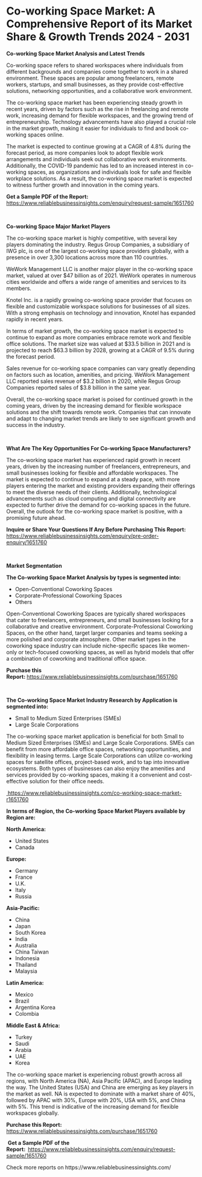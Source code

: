 <p><h1>Co-working Space Market: A Comprehensive Report of its Market Share & Growth Trends 2024 - 2031</h1></p><p><strong>Co-working Space Market Analysis and Latest Trends</strong></p>
<p><p>Co-working space refers to shared workspaces where individuals from different backgrounds and companies come together to work in a shared environment. These spaces are popular among freelancers, remote workers, startups, and small businesses, as they provide cost-effective solutions, networking opportunities, and a collaborative work environment.</p><p>The co-working space market has been experiencing steady growth in recent years, driven by factors such as the rise in freelancing and remote work, increasing demand for flexible workspaces, and the growing trend of entrepreneurship. Technology advancements have also played a crucial role in the market growth, making it easier for individuals to find and book co-working spaces online.</p><p>The market is expected to continue growing at a CAGR of 4.8% during the forecast period, as more companies look to adopt flexible work arrangements and individuals seek out collaborative work environments. Additionally, the COVID-19 pandemic has led to an increased interest in co-working spaces, as organizations and individuals look for safe and flexible workplace solutions. As a result, the co-working space market is expected to witness further growth and innovation in the coming years.</p></p>
<p><strong>Get a Sample PDF of the Report:&nbsp;</strong> <a href="https://www.reliablebusinessinsights.com/enquiry/request-sample/1651760">https://www.reliablebusinessinsights.com/enquiry/request-sample/1651760</a></p>
<p>&nbsp;</p>
<p><strong>Co-working Space Major Market Players</strong></p>
<p><p>The co-working space market is highly competitive, with several key players dominating the industry. Regus Group Companies, a subsidiary of IWG plc, is one of the largest co-working space providers globally, with a presence in over 3,300 locations across more than 110 countries.</p><p>WeWork Management LLC is another major player in the co-working space market, valued at over $47 billion as of 2021. WeWork operates in numerous cities worldwide and offers a wide range of amenities and services to its members.</p><p>Knotel Inc. is a rapidly growing co-working space provider that focuses on flexible and customizable workspace solutions for businesses of all sizes. With a strong emphasis on technology and innovation, Knotel has expanded rapidly in recent years.</p><p>In terms of market growth, the co-working space market is expected to continue to expand as more companies embrace remote work and flexible office solutions. The market size was valued at $33.5 billion in 2021 and is projected to reach $63.3 billion by 2028, growing at a CAGR of 9.5% during the forecast period.</p><p>Sales revenue for co-working space companies can vary greatly depending on factors such as location, amenities, and pricing. WeWork Management LLC reported sales revenue of $3.2 billion in 2020, while Regus Group Companies reported sales of $3.8 billion in the same year.</p><p>Overall, the co-working space market is poised for continued growth in the coming years, driven by the increasing demand for flexible workspace solutions and the shift towards remote work. Companies that can innovate and adapt to changing market trends are likely to see significant growth and success in the industry.</p></p>
<p>&nbsp;</p>
<p><strong>What Are The Key Opportunities For Co-working Space Manufacturers?</strong></p>
<p><p>The co-working space market has experienced rapid growth in recent years, driven by the increasing number of freelancers, entrepreneurs, and small businesses looking for flexible and affordable workspaces. The market is expected to continue to expand at a steady pace, with more players entering the market and existing providers expanding their offerings to meet the diverse needs of their clients. Additionally, technological advancements such as cloud computing and digital connectivity are expected to further drive the demand for co-working spaces in the future. Overall, the outlook for the co-working space market is positive, with a promising future ahead.</p></p>
<p><strong>Inquire or Share Your Questions If Any Before Purchasing This Report:</strong> <a href="https://www.reliablebusinessinsights.com/enquiry/pre-order-enquiry/1651760">https://www.reliablebusinessinsights.com/enquiry/pre-order-enquiry/1651760</a></p>
<p>&nbsp;</p>
<p><strong>Market Segmentation</strong></p>
<p><strong>The Co-working Space Market Analysis by types is segmented into:</strong></p>
<p><ul><li>Open-Conventional Coworking Spaces</li><li>Corporate-Professional Coworking Spaces</li><li>Others</li></ul></p>
<p><p>Open-Conventional Coworking Spaces are typically shared workspaces that cater to freelancers, entrepreneurs, and small businesses looking for a collaborative and creative environment. Corporate-Professional Coworking Spaces, on the other hand, target larger companies and teams seeking a more polished and corporate atmosphere. Other market types in the coworking space industry can include niche-specific spaces like women-only or tech-focused coworking spaces, as well as hybrid models that offer a combination of coworking and traditional office space.</p></p>
<p><strong>Purchase this Report:&nbsp;</strong><a href="https://www.reliablebusinessinsights.com/purchase/1651760">https://www.reliablebusinessinsights.com/purchase/1651760</a></p>
<p>&nbsp;</p>
<p><strong>The Co-working Space Market Industry Research by Application is segmented into:</strong></p>
<p><ul><li>Small to Medium Sized Enterprises (SMEs)</li><li>Large Scale Corporations</li></ul></p>
<p><p>The co-working space market application is beneficial for both Small to Medium Sized Enterprises (SMEs) and Large Scale Corporations. SMEs can benefit from more affordable office spaces, networking opportunities, and flexibility in leasing terms. Large Scale Corporations can utilize co-working spaces for satellite offices, project-based work, and to tap into innovative ecosystems. Both types of businesses can also enjoy the amenities and services provided by co-working spaces, making it a convenient and cost-effective solution for their office needs.</p></p>
<p><a href="https://www.reliablebusinessinsights.com/co-working-space-market-r1651760">&nbsp;https://www.reliablebusinessinsights.com/co-working-space-market-r1651760</a></p>
<p><strong>In terms of Region, the Co-working Space Market Players available by Region are:</strong></p>
<p>
    <p> <strong> North America: </strong>
        <ul>
            <li>United States</li>
            <li>Canada</li>
        </ul>
        </p> 
    <p> <strong> Europe: </strong>
        <ul>
            <li>Germany</li>
            <li>France</li>
            <li>U.K.</li>
            <li>Italy</li>
            <li>Russia</li>
        </ul>
        </p> 
    <p> <strong> Asia-Pacific: </strong>
        <ul>
            <li>China</li>
            <li>Japan</li>
            <li>South Korea</li>
            <li>India</li>
            <li>Australia</li>
            <li>China Taiwan</li>
            <li>Indonesia</li>
            <li>Thailand</li>
            <li>Malaysia</li>
        </ul>
        </p> 
    <p> <strong> Latin America: </strong>
        <ul>
            <li>Mexico</li>
            <li>Brazil</li>
            <li>Argentina Korea</li>
            <li>Colombia</li>
        </ul>
        </p> 
    <p> <strong> Middle East & Africa: </strong>
        <ul>
            <li>Turkey</li>
            <li>Saudi</li>
            <li>Arabia</li>
            <li>UAE</li>
            <li>Korea</li>
        </ul>
    </p>
    </p>
<p><p>The co-working space market is experiencing robust growth across all regions, with North America (NA), Asia Pacific (APAC), and Europe leading the way. The United States (USA) and China are emerging as key players in the market as well. NA is expected to dominate with a market share of 40%, followed by APAC with 30%, Europe with 20%, USA with 5%, and China with 5%. This trend is indicative of the increasing demand for flexible workspaces globally.</p></p>
<p><strong>Purchase this Report: </strong><a href="https://www.reliablebusinessinsights.com/purchase/1651760">https://www.reliablebusinessinsights.com/purchase/1651760</a></p>
<p>&nbsp;<strong>Get a Sample PDF of the Report:&nbsp;&nbsp;</strong><a href="https://www.reliablebusinessinsights.com/enquiry/request-sample/1651760">https://www.reliablebusinessinsights.com/enquiry/request-sample/1651760</a></p>
<p><strong></strong></p>
<p>Check more reports on https://www.reliablebusinessinsights.com/</p>